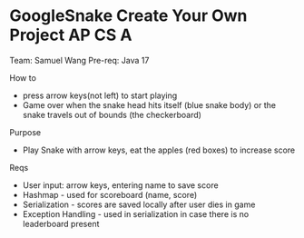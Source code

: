 # GoogleSnake Create Your Own Project AP CS A
Team: Samuel Wang
Pre-req: Java 17

How to
- press arrow keys(not left) to start playing
- Game over when the snake head hits itself (blue snake body) or the snake travels out of bounds (the checkerboard)

Purpose
- Play Snake with arrow keys, eat the apples (red boxes) to increase score

Reqs
- User input: arrow keys, entering name to save score
- Hashmap - used for scoreboard (name, score)
- Serialization - scores are saved locally after user dies in game 
- Exception Handling - used in serialization in case there is no leaderboard present
